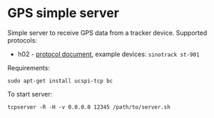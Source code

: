# GPS simple server
Simple server to receive GPS data from a tracker device. Supported protocols:

* h02 - [protocol document](https://dl.dropboxusercontent.com/s/o1723krpnn0jvqo/document.pdf), example devices: `sinotrack st-901`

Requirements:

`sudo apt-get install ucspi-tcp bc`

To start server:

`tcpserver -R -H -v 0.0.0.0 12345 /path/to/server.sh`


